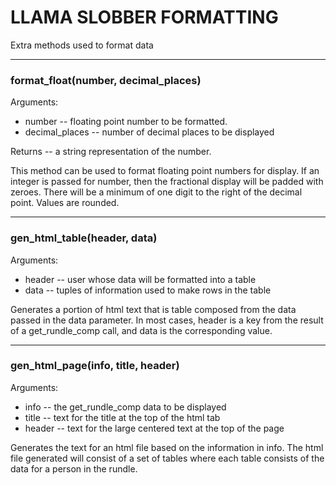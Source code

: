 # LLAMA SLOBBER FORMATTING

Extra methods used to format data

***

### format_float(number, decimal_places)

Arguments:
  * number -- floating point number to be formatted.
  * decimal_places -- number of decimal places to be displayed
  
Returns -- a string representation of the number.

This method can be used to format floating point numbers for display.
If an integer is passed for number, then the fractional display will be
padded with zeroes.  There will be a minimum of one digit to the right
of the decimal point.  Values are rounded.

***

### gen_html_table(header, data)

Arguments:
  * header -- user whose data will be formatted into a table
  * data -- tuples of information used to make rows in the table

Generates a portion of html text that is table composed from the data
passed in the data parameter.  In most cases, header is a key from the
result of a get_rundle_comp call, and data is the corresponding value.

***

### gen_html_page(info, title, header)

Arguments:
  * info -- the get_rundle_comp data to be displayed
  * title -- text for the title at the top of the html tab
  * header -- text for the large centered text at the top of the page

Generates the text for an html file based on the information in info.  The
html file generated will consist of a set of tables where each table consists
of the data for a person in the rundle.

